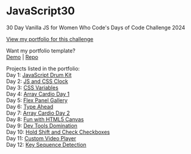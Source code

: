 # JavaScript30
 30 Day Vanilla JS for Women Who Code's Days of Code Challenge 2024

 [View my portfolio for this challenge](https://katmohd.github.io/JavaScript30/)

 Want my portfolio template? <br />
 [Demo](https://katmohd.github.io/Portfolio-Template/) | [Repo](https://github.com/katmohd/Portfolio-Template)

 Projects listed in the portfolio: <br />
 Day 1: [JavaScript Drum Kit](https://katmohd.github.io/JavaScript30/01%20-%20JavaScript%20Drum%20Kit/) <br /> 
 Day 2: [JS and CSS Clock](https://katmohd.github.io/JavaScript30/02%20-%20JS%20and%20CSS%20Clock/) <br />
 Day 3: [CSS Variables](https://katmohd.github.io/JavaScript30/03%20-%20CSS%20Variables/) <br />
 Day 4: [Array Cardio Day 1](https://katmohd.github.io/JavaScript30/04%20-%20Array%20Cardio%20Day%201) <br />
 Day 5: [Flex Panel Gallery](https://katmohd.github.io/JavaScript30/05%20-%20Flex%20Panel%20Gallery/) <br />
 Day 6: [Type Ahead](https://katmohd.github.io/JavaScript30/06%20-%20Type%20Ahead/) <br />
 Day 7: [Array Cardio Day 2](https://katmohd.github.io/JavaScript30/07%20-%20Array%20Cardio%20Day%202/) <br />
 Day 8: [Fun with HTML5 Canvas](https://katmohd.github.io/JavaScript30/08%20-%20Fun%20with%20HTML5%20Canvas/) <br />
 Day 9: [Dev Tools Domination](https://katmohd.github.io/JavaScript30/09%20-%20Dev%20Tools%20Domination/) <br />
 Day 10: [Hold Shift and Check Checkboxes](https://katmohd.github.io/JavaScript30/10%20-%20Hold%20Shift%20and%20Check%20Checkboxes/) <br />
 Day 11: [Custom Video Player](https://katmohd.github.io/JavaScript30/11%20-%20Custom%20Video%20Player/) <br />
 Day 12: [Key Sequence Detection](https://katmohd.github.io/JavaScript30/12%20-%20Key%20Sequence%20Detection/) <br />
